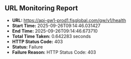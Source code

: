 ## URL Monitoring Report

- **URL:** https://api-gw1-prod1.fisglobal.com/gw/v1/health
- **Start Time:** 2025-09-26T09:14:46.031427
- **End Time:** 2025-09-26T09:14:46.673710
- **Total Time Taken:** 0.642283 seconds
- **HTTP Status Code:** 403
- **Status:** Failure
- **Failure Reason:** HTTP Status Code: 403
